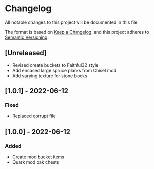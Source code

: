 # Changelog

All notable changes to this project will be documented in this file.

The format is based on [Keep a Changelog](//keepachangelog.com/en/1.0.0/),
and this project adheres to [Semantic Versioning](//semver.org/spec/v2.0.0.html).

## [Unreleased]
- Revised create buckets to Faithful32 style
- Add encased large spruce planks from Chisel mod
- Add varying texture for stone blocks

## [1.0.1] - 2022-06-12
### Fixed
- Replaced corrupt file

## [1.0.0] - 2022-06-12
### Added
- Create mod bucket items
- Quark mod oak chests

